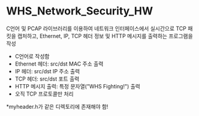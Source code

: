 # WHS_Network_Security_HW
C언어 및 PCAP 라이브러리를 이용하여 네트워크 인터페이스에서 실시간으로 TCP 패킷을 캡처하고, Ethernet, IP, TCP 헤더 정보 및 HTTP 메시지를 출력하는 프로그램을 작성
- C언어로 작성함
- Ethernet 헤더: src/dst MAC 주소 출력
- IP 헤더: src/dst IP 주소 출력
- TCP 헤더: src/dst 포트 출력
- HTTP 메시지 출력: 특정 문자열("WHS Fighting!") 출력
- 오직 TCP 프로토콜만 처리

*myheader.h가 같은 디렉토리에 존재해야 함!
